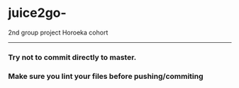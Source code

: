 # juice2go-
2nd group project Horoeka cohort


----
### Try not to commit directly to master.

### Make sure you lint your files before pushing/commiting
